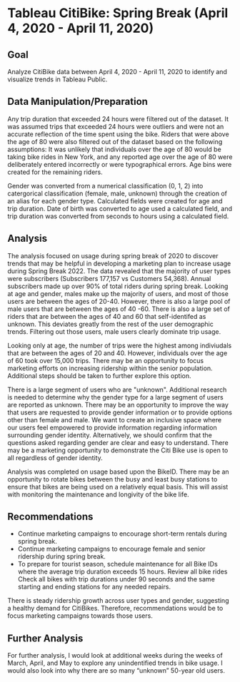 # Tableau CitiBike: Spring Break (April 4, 2020 - April 11, 2020) 

## Goal
Analyze CitiBike data between April 4, 2020 - April 11, 2020 to identify and visualize trends in Tableau Public. 

## Data Manipulation/Preparation

Any trip duration that exceeded 24 hours were filtered out of the dataset. It was assumed trips that exceeded 24 hours were outliers and were not an accurate reflection of the time spent using the bike. Riders that were above the age of 80 were also filtered out of the dataset based on the following assumptions:  It was unlikely that individuals over the age of 80 would be taking bike rides in New York, and any reported age over the age of 80 were deliberately entered incorrectly or were typographical errors. Age bins were created for the remaining riders.

Gender was converted from a numerical classification (0, 1, 2) into catergorical classification (female, male, unknown) through the creation of an alias for each gender type. Calculated fields were created for age and trip duration. Date of birth was converted to age used a calculated field, and trip duration was converted from seconds to hours using a calculated field.  

## Analysis

The analysis focused on usage during spring break of 2020 to discover trends that may be helpful in developing a marketing plan to increase usage during Spring Break 2022. The data revealed that the majority of user types were subscribers (Subscribers 177,157 vs Customers 54,368). Annual subscribers made up over 90% of total riders during spring break. Looking at age and gender, males make up the majority of users, and most of those users are between the ages of 20-40. However, there is also a large pool of male users that are between the ages of 40 -60.  There is also a large set of riders that are between the ages of 40 and 60 that self-identifed as unknown. This deviates greatly from the rest of the user demographic trends. Filtering out those users, male users clearly dominate trip usage. 

Looking only at age, the number of trips were the highest among indiviudals that are between the ages of 20 and 40.  However, individuals over the age of 60 took over 15,000 trips.  There may be an opportunity to focus marketing efforts on increasing ridership within the senior population.  Additional steps should be taken to further explore this option.


There is a large segment of users who are "unknown".  Additional research is needed to determine why the gender type for a large segment of users are reported as unknown.  There may be an opportunity to improve the way that users are requested to provide gender information or to provide options other than female and male.  We want to create an inclusive space where our users feel empowered to provide information regarding information surrounding gender identity.  Alternatively, we should confirm that the questions asked regarding gender are clear and easy to understand.  There may be a marketing opportunity to demonstrate the Citi Bike use is open to all regardless of gender identity.

Analysis was completed on usage based upon the BikeID.  There may be an opportunity to rotate bikes between the busy and least busy stations to ensure that bikes are being used on a relatively equal basis.  This will assist with monitoring the maintenance and longivity of the bike life.

## Recommendations
* Continue marketing campaigns to encourage short-term rentals during spring break. 
* Continue marketing campaigns to encourage female and senior ridership during spring break.
* To prepare for tourist season, schedule maintenance for all Bike IDs where the average trip duration exceeds 15 hours. Review all bike rides Check all bikes with trip durations under 90 seconds and the same starting and ending stations for any needed repairs. 

There is steady ridership growth across user types and gender, suggesting a healthy demand for CitiBikes.  Therefore, recommendations would be to focus marketing campaigns towards those users.

## Further Analysis
For further analysis, I would look at additional weeks during the weeks of March, April, and May to explore any unindentified trends in bike usage. 
I would also look into why there are so many “unknown” 50-year old users. 